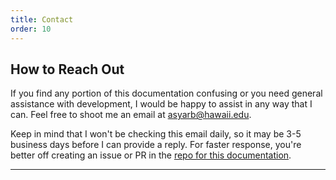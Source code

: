 ```yaml
---
title: Contact
order: 10
---
```


## How to Reach Out

If you find any portion of this documentation confusing or you need general assistance with development, I would be happy to assist in any way that I can. Feel free to shoot me an email at <a href="mailto:asyarb@hawaii.edu">asyarb@hawaii.edu</a>.

Keep in mind that I won't be checking this email daily, so it may be 3-5 business days before I can provide a reply. For faster response, you're better off creating an issue or PR in the [repo for this documentation](https://github.com/asyarb/HDSupport-Docs).

---
